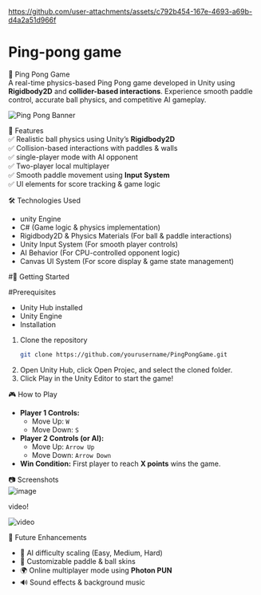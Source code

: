 
https://github.com/user-attachments/assets/c792b454-167e-4693-a69b-d4a2a51d966f
# Ping-pong game 


 🏓 Ping Pong Game  
A real-time physics-based Ping Pong game developed in Unity using **Rigidbody2D** and **collider-based interactions**. Experience smooth paddle control, accurate ball physics, and competitive AI gameplay.  

![Ping Pong Banner](https://github.com/user-attachments/assets/0cc7e6e0-7307-46bc-8024-262abda499b0)

📌 Features  
✅ Realistic ball physics using Unity’s **Rigidbody2D**  
✅ Collision-based interactions with paddles & walls  
✅ single-player mode with AI opponent  
✅ Two-player local multiplayer  
✅ Smooth paddle movement using **Input System**  
✅ UI elements for score tracking & game logic

🛠️ Technologies Used  
- unity Engine
- C# (Game logic & physics implementation)  
- Rigidbody2D & Physics Materials (For ball & paddle interactions)  
- Unity Input System (For smooth player controls)  
- AI Behavior (For CPU-controlled opponent logic)  
- Canvas UI System (For score display & game state management)  

#🚀 Getting Started  

#Prerequisites  
- Unity Hub installed  
- Unity Engine
- 
  Installation  
1. Clone the repository
   ```bash
   git clone https://github.com/yourusername/PingPongGame.git
   ```
2. Open Unity Hub, click Open Projec, and select the cloned folder.  
3. Click Play in the Unity Editor to start the game!  

🎮 How to Play  
- **Player 1 Controls:**  
  - Move Up: `W`  
  - Move Down: `S`  
- **Player 2 Controls (or AI):**  
  - Move Up: `Arrow Up`  
  - Move Down: `Arrow Down`  
- **Win Condition:** First player to reach **X points** wins the game.  

📷 Screenshots  
![image](https://github.com/user-attachments/assets/cd62d8f3-8bfc-405f-8573-851f8ae8a999)

video!


![video](https://github.com/user-attachments/assets/2471495d-8a70-43aa-8cb5-3d558405093f)


 🔧 Future Enhancements  
- 🤖 AI difficulty scaling (Easy, Medium, Hard)  
- 🎨 Customizable paddle & ball skins  
- 🌍 Online multiplayer mode using **Photon PUN**  
- 🔊 Sound effects & background music  

